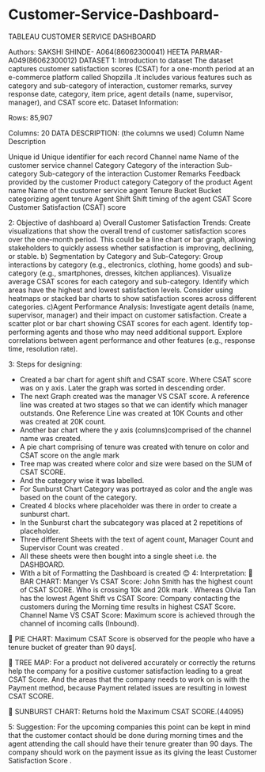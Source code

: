 # Customer-Service-Dashboard-
 
TABLEAU 
CUSTOMER SERVICE DASHBOARD
 
Authors:
SAKSHI SHINDE- A064(86062300041)
HEETA PARMAR-A049(86062300012)
DATASET 
1: Introduction to dataset
The dataset captures customer satisfaction scores (CSAT) for a one-month period at an e-commerce platform called Shopzilla .It includes various features such as category and sub-category of interaction, customer remarks, survey response date, category, item price, agent details (name, supervisor, manager), and CSAT score etc.
Dataset Information:

Rows: 85,907

Columns: 20
DATA DESCRIPTION:
(the columns we used)
Column Name	Description

Unique id	Unique identifier for each record
Channel name	Name of the customer service channel
Category	Category of the interaction
Sub-category	Sub-category of the interaction
Customer Remarks	Feedback provided by the customer
Product category	Category of the product
Agent name	Name of the customer service agent
Tenure Bucket	Bucket categorizing agent tenure
Agent Shift	Shift timing of the agent
CSAT Score	Customer Satisfaction (CSAT) score


2: Objective of dashboard
a) Overall Customer Satisfaction Trends:
Create visualizations that show the overall trend of customer satisfaction scores over the one-month period. This could be a line chart or bar graph, allowing stakeholders to quickly assess whether satisfaction is improving, declining, or stable.
b) Segmentation by Category and Sub-Category:
Group interactions by category (e.g., electronics, clothing, home goods) and sub-category (e.g., smartphones, dresses, kitchen appliances).
Visualize average CSAT scores for each category and sub-category. Identify which areas have the highest and lowest satisfaction levels.
Consider using heatmaps or stacked bar charts to show satisfaction scores across different categories.
c)Agent Performance Analysis:
Investigate agent details (name, supervisor, manager) and their impact on customer satisfaction.
Create a scatter plot or bar chart showing CSAT scores for each agent. Identify top-performing agents and those who may need additional support.
Explore correlations between agent performance and other features (e.g., response time, resolution rate).

3:  Steps for designing:
-	Created a bar chart for agent shift and CSAT score. Where CSAT score was on y axis. Later the graph was sorted in descending order.
-	The next Graph created was the manager VS CSAT score. A reference line was created at two stages so that we can identify which manager outstands. One Reference Line was created at 10K Counts and other was created at 20K count.
-	Another bar chart where the y axis (columns)comprised of the channel name was created.
-	A pie chart comprising of tenure was created with tenure on color and CSAT score on the angle mark  
-	Tree map was created where color and size were based on the SUM of CSAT SCORE.
-	And the category wise it was labelled.
-	For Sunburst Chart Category was portrayed as color and the angle was based on the count of the category. 
-	Created 4 blocks where placeholder was there in order to create a sunburst chart.
-	In the Sunburst chart the subcategory was placed at 2 repetitions of placeholder.
-	 Three different Sheets with the text of agent count, Manager Count and Supervisor Count was created .
-	All these sheets were then bought into a single sheet i.e. the DASHBOARD. 
-	With a bit of Formatting the Dashboard is created 😊
4: Interpretation:
	BAR CHART:
Manger Vs CSAT Score: John Smith has the highest count of CSAT SCORE. Who is crossing 10k and 20k mark .
Whereas Olvia Tan has the lowest 
Agent Shift vs CSAT Score: Company contacting the customers during the Morning time results in highest CSAT Score.
Channel Name VS CSAT Score: Maximum score is achieved through the channel of incoming calls (Inbound).

	PIE CHART: 
  Maximum CSAT Score is observed for the people who have a tenure bucket of greater than 90 days[.

	TREE MAP: 
For a product not delivered accurately or correctly the returns help the company for a positive customer satisfaction leading to a great CSAT Score. And the areas that the company needs to work on is with the Payment method, because Payment related issues are resulting in lowest CSAT SCORE.
 
	SUNBURST CHART:
Returns hold the Maximum CSAT SCORE.(44095)


5: Suggestion:
 For the upcoming companies this point can be kept in mind that the customer contact should be done during morning times and the agent attending the call should have their tenure greater than 90 days.
The company should work on the payment issue as its giving the least Customer Satisfaction Score .


